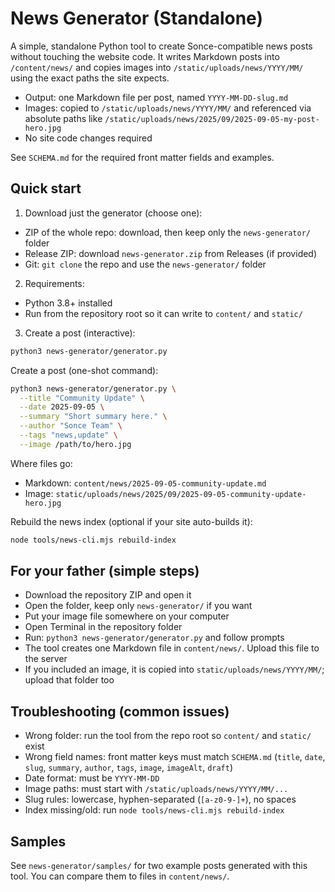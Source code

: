 # News Generator (Standalone)

A simple, standalone Python tool to create Sonce-compatible news posts without touching the website code. It writes Markdown posts into `/content/news/` and copies images into `/static/uploads/news/YYYY/MM/` using the exact paths the site expects.

- Output: one Markdown file per post, named `YYYY-MM-DD-slug.md`
- Images: copied to `/static/uploads/news/YYYY/MM/` and referenced via absolute paths like `/static/uploads/news/2025/09/2025-09-05-my-post-hero.jpg`
- No site code changes required

See `SCHEMA.md` for the required front matter fields and examples.

## Quick start

1) Download just the generator (choose one):
- ZIP of the whole repo: download, then keep only the `news-generator/` folder
- Release ZIP: download `news-generator.zip` from Releases (if provided)
- Git: `git clone` the repo and use the `news-generator/` folder

2) Requirements:
- Python 3.8+ installed
- Run from the repository root so it can write to `content/` and `static/`

3) Create a post (interactive):
```bash
python3 news-generator/generator.py
```

Create a post (one-shot command):
```bash
python3 news-generator/generator.py \
  --title "Community Update" \
  --date 2025-09-05 \
  --summary "Short summary here." \
  --author "Sonce Team" \
  --tags "news,update" \
  --image /path/to/hero.jpg
```

Where files go:
- Markdown: `content/news/2025-09-05-community-update.md`
- Image: `static/uploads/news/2025/09/2025-09-05-community-update-hero.jpg`

Rebuild the news index (optional if your site auto-builds it):
```bash
node tools/news-cli.mjs rebuild-index
```

## For your father (simple steps)
- Download the repository ZIP and open it
- Open the folder, keep only `news-generator/` if you want
- Put your image file somewhere on your computer
- Open Terminal in the repository folder
- Run: `python3 news-generator/generator.py` and follow prompts
- The tool creates one Markdown file in `content/news/`. Upload this file to the server
- If you included an image, it is copied into `static/uploads/news/YYYY/MM/`; upload that folder too

## Troubleshooting (common issues)
- Wrong folder: run the tool from the repo root so `content/` and `static/` exist
- Wrong field names: front matter keys must match `SCHEMA.md` (`title`, `date`, `slug`, `summary`, `author`, `tags`, `image`, `imageAlt`, `draft`)
- Date format: must be `YYYY-MM-DD`
- Image paths: must start with `/static/uploads/news/YYYY/MM/...`
- Slug rules: lowercase, hyphen-separated (`[a-z0-9-]+`), no spaces
- Index missing/old: run `node tools/news-cli.mjs rebuild-index`

## Samples
See `news-generator/samples/` for two example posts generated with this tool. You can compare them to files in `content/news/`.